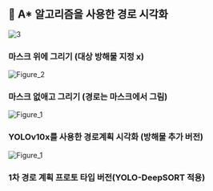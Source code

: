 ## 📖 A* 알고리즘을 사용한 경로 시각화

![3](https://github.com/user-attachments/assets/693ab0fd-3c6e-42d9-98e1-decba9254b09)
### 마스크 위에 그리기 (대상 방해물 지정 x)


![Figure_2](https://github.com/user-attachments/assets/be2dd3d0-2fdd-4ccb-b7f3-109cf7b0e0c9)
### 마스크 없애고 그리기 (경로는 마스크에서 그림)


![Figure_1](https://github.com/user-attachments/assets/3de2463b-71e4-496b-b03b-9ba72999c4e5)
### YOLOv10x를 사용한 경로계획 시각화 (방해물 추가 버전)

![Figure_1](https://github.com/user-attachments/assets/da10a2ca-2e5f-4b9f-915f-5ce1919717da)
### 1차 경로 계획 프로토 타입 버전(YOLO-DeepSORT 적용)
